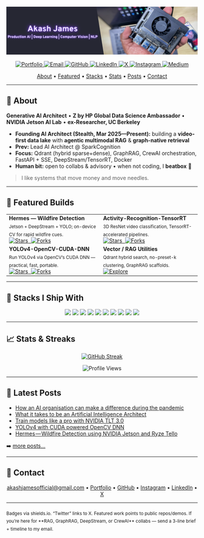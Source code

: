 <!-- ──────────────────────────────────────────────────────────────────────────────
 AKASH “JAMES” — KICK-ASS PROFILE README
────────────────────────────────────────────────────────────────────────────── -->

<p align="center">
  <img src="resources/banner.png" width="1920" alt="Akash James — Banner"/>
</p>

<p align="center">
  <a href="https://kingardor.github.io">
    <img alt="Portfolio" src="https://img.shields.io/website?label=kingardor.github.io&style=for-the-badge&url=https%3A%2F%2Fkingardor.github.io">
  </a>
  <a href="mailto:akashjamesofficial@gmail.com">
    <img alt="Email" src="https://img.shields.io/badge/Email-akashjamesofficial%40gmail.com-D14836?style=for-the-badge&logo=gmail&logoColor=white">
  </a>
  <a href="https://github.com/kingardor">
    <img alt="GitHub" src="https://img.shields.io/badge/GitHub-kingardor-181717?style=for-the-badge&logo=github&logoColor=white">
  </a>
  <a href="https://www.linkedin.com/in/akashjames">
    <img alt="LinkedIn" src="https://img.shields.io/badge/LinkedIn-0077B5?style=for-the-badge&logo=linkedin&logoColor=white">
  </a>
  <a href="https://twitter.com/king_ardor">
    <img alt="X" src="https://img.shields.io/twitter/follow/king_ardor?color=1DA1F2&logo=twitter&style=for-the-badge">
  </a>
  <a href="https://instagram.com/lifeofakashjames">
    <img alt="Instagram" src="https://img.shields.io/badge/Instagram-E4405F?style=for-the-badge&logo=instagram&logoColor=white">
  </a>
  <a href="https://akash-james.medium.com/">
    <img alt="Medium" src="https://img.shields.io/badge/Medium-000000?style=for-the-badge&logo=medium&logoColor=white">
  </a>
</p>

<p align="center">
  <a href="#-about">About</a> •
  <a href="#-featured-builds">Featured</a> •
  <a href="#-stacks-i-ship-with">Stacks</a> •
  <a href="#-stats--streaks">Stats</a> •
  <a href="#-latest-posts">Posts</a> •
  <a href="#-contact">Contact</a>
</p>

---

## 🚀 About

**Generative AI Architect** • **Z by HP Global Data Science Ambassador** • **NVIDIA Jetson AI Lab** • **ex-Researcher, UC Berkeley**

- **Founding AI Architect (Stealth, Mar 2025—Present):** building a **video-first data lake** with **agentic multimodal RAG** & **graph-native retrieval**  
- **Prev:** Lead AI Architect @ SparkCognition  
- **Focus:** Qdrant (hybrid sparse+dense), GraphRAG, CrewAI orchestration, FastAPI + SSE, DeepStream/TensorRT, Docker  
- **Human bit:** open to collabs & advisory • when not coding, I **beatbox** 🎤

> I like systems that move money and move needles.

---

## 🧨 Featured Builds

<table>
<tr>
  <td><b>Hermes — Wildfire Detection</b><br/>
    <sub>Jetson + DeepStream + YOLO; on-device CV for rapid wildfire cues.</sub><br/>
    <a href="https://github.com/kingardor/Hermes-Deepstream">
      <img alt="Stars" src="https://img.shields.io/github/stars/kingardor/Hermes-Deepstream?style=for-the-badge&logo=github">&nbsp;
    </a>
    <a href="https://github.com/kingardor/Hermes-Deepstream">
      <img alt="Forks" src="https://img.shields.io/github/forks/kingardor/Hermes-Deepstream?style=for-the-badge&logo=github&color=teal">
    </a>
  </td>
  <td><b>Activity-Recognition-TensorRT</b><br/>
    <sub>3D ResNet video classification, TensorRT-accelerated pipelines.</sub><br/>
    <a href="https://github.com/kingardor/Activity-Recognition-TensorRT">
      <img alt="Stars" src="https://img.shields.io/github/stars/kingardor/Activity-Recognition-TensorRT?style=for-the-badge&logo=github">&nbsp;
    </a>
    <a href="https://github.com/kingardor/Activity-Recognition-TensorRT">
      <img alt="Forks" src="https://img.shields.io/github/forks/kingardor/Activity-Recognition-TensorRT?style=for-the-badge&logo=github&color=teal">
    </a>
  </td>
</tr>
<tr>
  <td><b>YOLOv4-OpenCV-CUDA-DNN</b><br/>
    <sub>Run YOLOv4 via OpenCV’s CUDA DNN — practical, fast, portable.</sub><br/>
    <a href="https://github.com/kingardor/YOLOv4-OpenCV-CUDA-DNN">
      <img alt="Stars" src="https://img.shields.io/github/stars/kingardor/YOLOv4-OpenCV-CUDA-DNN?style=for-the-badge&logo=github">&nbsp;
    </a>
    <a href="https://github.com/kingardor/YOLOv4-OpenCV-CUDA-DNN">
      <img alt="Forks" src="https://img.shields.io/github/forks/kingardor/YOLOv4-OpenCV-CUDA-DNN?style=for-the-badge&logo=github&color=teal">
    </a>
  </td>
  <td><b>Vector / RAG Utilities</b><br/>
    <sub>Qdrant hybrid search, no-preset-k clustering, GraphRAG scaffolds.</sub><br/>
    <a href="https://github.com/kingardor?tab=repositories&q=rag">
      <img alt="Explore" src="https://img.shields.io/badge/Explore-RAG%20Repos-6A5ACD?style=for-the-badge&logo=github">
    </a>
  </td>
</tr>
</table>

---

## 🧩 Stacks I Ship With

<p align="center">
  <img src="https://img.shields.io/badge/Python-FFD43B?style=for-the-badge&logo=python&logoColor=333"/>
  <img src="https://img.shields.io/badge/C++-00599C?style=for-the-badge&logo=c%2B%2B&logoColor=white"/>
  <img src="https://img.shields.io/badge/FastAPI-009688?style=for-the-badge&logo=fastapi&logoColor=white"/>
  <img src="https://img.shields.io/badge/Streamlit-FF4B4B?style=for-the-badge&logo=streamlit&logoColor=white"/>
  <img src="https://img.shields.io/badge/Qdrant-FF6B6B?style=for-the-badge&logo=qdrant&logoColor=white"/>
  <img src="https://img.shields.io/badge/Redis-DC382D?style=for-the-badge&logo=redis&logoColor=white"/>
  <img src="https://img.shields.io/badge/CUDA-76B900?style=for-the-badge&logo=nvidia&logoColor=white"/>
  <img src="https://img.shields.io/badge/TensorRT-76B900?style=for-the-badge&logo=nvidia&logoColor=white"/>
  <img src="https://img.shields.io/badge/DeepStream-76B900?style=for-the-badge&logo=nvidia&logoColor=white"/>
  <img src="https://img.shields.io/badge/Docker-2496ED?style=for-the-badge&logo=docker&logoColor=white"/>
</p>

---

## 📈 Stats & Streaks
<p align="center">
  <a href="https://github.com/DenverCoder1/github-readme-streak-stats">
    <img alt="GitHub Streak" src="https://github-readme-streak-stats-gray-beta.vercel.app?user=kingardor"/>
  </a>
</p>

<p align="center">
  <img alt="Profile Views" src="https://komarev.com/ghpvc/?username=kingardor&style=for-the-badge&color=0CA4FF">
</p>

---

## 📝 Latest Posts

<!-- BLOG-POST-LIST:START -->
- [How an AI organisation can make a difference during the pandemic](https://akash-james.medium.com/how-an-ai-organisation-can-make-a-difference-during-the-pandemic-db63ee396df9?source=rss-47256195ac2d------2)
- [What it takes to be an Artificial Intelligence Architect](https://akash-james.medium.com/what-it-takes-to-be-an-artificial-intelligence-architect-ed7757c504fb?source=rss-47256195ac2d------2)
- [Train models like a pro with NVIDIA TLT 3.0](https://akash-james.medium.com/train-models-like-a-pro-with-nvidia-tlt-3-0-54ea20467661?source=rss-47256195ac2d------2)
- [YOLOv4 with CUDA powered OpenCV DNN](https://towardsdatascience.com/yolov4-with-cuda-powered-opencv-dnn-2fef48ea3984?source=rss-47256195ac2d------2)
- [Hermes — Wildfire Detection using NVIDIA Jetson and Ryze Tello](https://towardsdatascience.com/hermes-wildfire-detection-using-nvidia-jetson-and-ryze-tello-8da123f05c64?source=rss-47256195ac2d------2)
<!-- BLOG-POST-LIST:END -->

➡️ <a href="https://akash-james.medium.com">more posts…</a>

---

## 🤝 Contact

<p align="center">
  <a href="mailto:akashjamesofficial@gmail.com">akashjamesofficial@gmail.com</a> •
  <a href="https://kingardor.github.io">Portfolio</a> •
  <a href="https://github.com/kingardor">GitHub</a> •
  <a href="https://instagram.com/lifeofakashjames">Instagram</a> •
  <a href="https://www.linkedin.com/in/akashjames">LinkedIn</a> •
  <a href="https://twitter.com/king_ardor">X</a>
</p>

---

<sub>
Badges via shields.io. “Twitter” links to X. Featured work points to public repos/demos.  
If you’re here for **RAG, GraphRAG, DeepStream, or CrewAI** collabs — send a 3-line brief + timeline to my email.
</sub>
